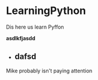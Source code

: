 # LearningPython
Dis here us learn Pyffon

**asdlkfjasdd**

- dafsd
  -


Mike probably isn't paying attention
